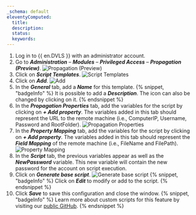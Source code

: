 ```yaml
---
_schema: default
eleventyComputed:
  title:
  description:
  status:
  keywords:
---
```

1. Log in to {{ en.DVLS }} with an administrator account.
2. Go to ***Administration*** – ***Modules*** – ***Privileged Access*** – ***Propagation (Preview)***. ![Propagation (Preview)](https://cdnweb.devolutions.net/docs/docs_en_kb_KB0096.png)
3. Click on ***Script Templates***. ![Script Templates](https://cdnweb.devolutions.net/docs/docs_en_kb_KB0097.png)
4. Click on ***Add***. ![Add](https://cdnweb.devolutions.net/docs/docs_en_kb_KB0112.png)
5. In the ***General*** tab, add a ***Name*** for this template. {% snippet, "badgeInfo" %}
               It is possible to add a ***Description***. The icon can also be changed by clicking on it.
               {% endsnippet %}
6. In the ***Propagation Properties*** tab, add the variables for the script by clicking on ***\+ Add property***. The variables added in this tab should represent the URL to the remote machine (i.e., ComputerIP, Username, Password and RootFolder). ![Propagation Properties](https://cdnweb.devolutions.net/docs/docs_en_kb_KB0113.png)
7. In the ***Property Mapping*** tab, add the variables for the script by clicking on ***\+ Add property***. The variables added in this tab should represent the ***Field Mapping*** of the remote machine (i.e., FileName and FilePath). ![Property Mapping](https://cdnweb.devolutions.net/docs/docs_en_kb_KB0114.png)
8. In the ***Script*** tab, the previous variables appear as well as the ***NewPassword*** variable. This new variable will contain the new password for the account on script execution.
9. Click on ***Generate base script***. ![Generate base script](https://cdnweb.devolutions.net/docs/docs_en_kb_KB0115.png) {% snippet, "badgeInfo" %}
               Click on ***Edit*** to modify or add to the script.
               {% endsnippet %}
10. Click ***Save*** to save this configuration and close the window. {% snippet, "badgeInfo" %}
                   Learn more about custom scripts for this feature by visiting our [public GitHub](https://github.com/Devolutions/PAM-Providers/blob/master/Propagation-Scripts/Create-A-Template.md).
                   {% endsnippet %}